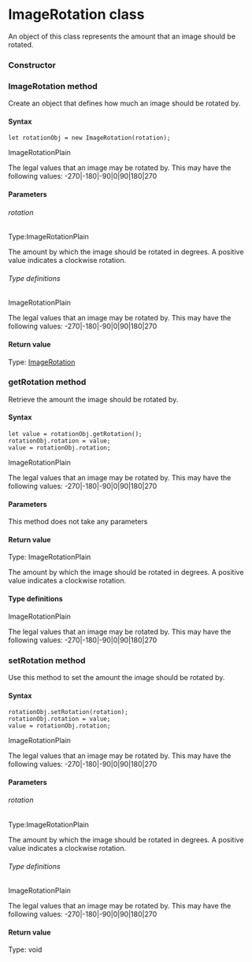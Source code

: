 # ImageRotation class
An object of this class represents the amount that an image should be rotated.

### Constructor 
### ImageRotation method
Create an object that defines how much an image should be rotated by.

#### Syntax 
 ``` 
let rotationObj = new ImageRotation(rotation);
 ``` 
 
 ImageRotationPlain

The legal values that an image may be rotated by. This may have the following values: \-270|-180|-90|0|90|180|270
 #### Parameters 
 ###### rotation 
  
 Type:ImageRotationPlain 
  
 The amount by which the image should be rotated in degrees. A positive value indicates a clockwise rotation. 
  
  ###### Type definitions 
  
 ImageRotationPlain 
  
 The legal values that an image may be rotated by. This may have the following values: \-270|-180|-90|0|90|180|270 
  
 #### Return value 
Type: [ImageRotation](./imagerotation) 
### getRotation method
Retrieve the amount the image should be rotated by.

#### Syntax 
 ``` 
let value = rotationObj.getRotation();
rotationObj.rotation = value;
value = rotationObj.rotation;
 ``` 
 
 ImageRotationPlain

The legal values that an image may be rotated by. This may have the following values: \-270|-180|-90|0|90|180|270
 #### Parameters 
This method does not take any parameters 
 
 #### Return value 
Type: ImageRotationPlain

The amount by which the image should be rotated in degrees. A positive value indicates a clockwise rotation.

#### Type definitions

ImageRotationPlain

The legal values that an image may be rotated by. This may have the following values: \-270|-180|-90|0|90|180|270 
### setRotation method
Use this method to set the amount the image should be rotated by.

#### Syntax 
 ``` 
rotationObj.setRotation(rotation);
rotationObj.rotation = value;
value = rotationObj.rotation;
 ``` 
 
 ImageRotationPlain

The legal values that an image may be rotated by. This may have the following values: \-270|-180|-90|0|90|180|270
 #### Parameters 
 ###### rotation 
  
 Type:ImageRotationPlain 
  
 The amount by which the image should be rotated in degrees. A positive value indicates a clockwise rotation. 
  
  ###### Type definitions 
  
 ImageRotationPlain 
  
 The legal values that an image may be rotated by. This may have the following values: \-270|-180|-90|0|90|180|270 
  
 #### Return value 
Type: void